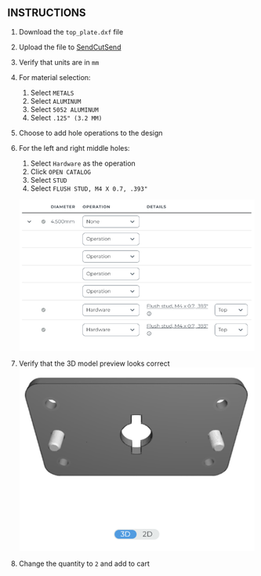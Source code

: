 ## INSTRUCTIONS

1. Download the `top_plate.dxf` file
   
2. Upload the file to [SendCutSend](https://app.sendcutsend.com/customer#/quote)
   
3. Verify that units are in `mm`
   
4. For material selection:
   1. Select `METALS`
   2. Select `ALUMINUM`
   3. Select `5052 ALUMINUM`
   4. Select `.125" (3.2 MM)`
   
5. Choose to add hole operations to the design

6. For the left and right middle holes:
   1. Select `Hardware` as the operation
   2. Click `OPEN CATALOG`
   3. Select `STUD`
   4. Select `FLUSH STUD, M4 X 0.7, .393"`
   
   ![Hole Operations](.\images\hole_operations.png)

7. Verify that the 3D model preview looks correct ![3D Model Preview](.\images\3d_model_preview.png)

8. Change the quantity to `2` and add to cart

